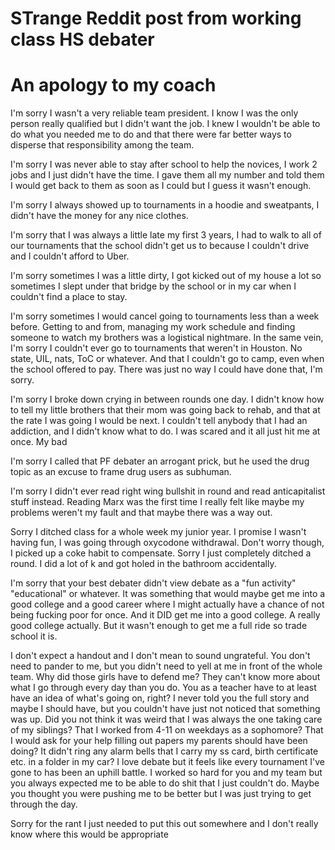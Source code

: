 # STrange Reddit post from working class HS debater

# An apology to my coach

I'm sorry I wasn't a very reliable team president. I know I was the only person really qualified but I didn't want the job. I knew I wouldn't be able to do what you needed me to do and that there were far better ways to disperse that responsibility among the team.

I'm sorry I was never able to stay after school to help the novices, I work 2 jobs and I just didn't have the time. I gave them all my number and told them I would get back to them as soon as I could but I guess it wasn't enough.

I'm sorry I always showed up to tournaments in a hoodie and sweatpants, I didn't have the money for any nice clothes.

I'm sorry that I was always a little late my first 3 years, I had to walk to all of our tournaments that the school didn't get us to because I couldn't drive and I couldn't afford to Uber.

I'm sorry sometimes I was a little dirty, I got kicked out of my house a lot so sometimes I slept under that bridge by the school or in my car when I couldn't find a place to stay.

I'm sorry sometimes I would cancel going to tournaments less than a week before. Getting to and from, managing my work schedule and finding someone to watch my brothers was a logistical nightmare. In the same vein, I'm sorry I couldn't ever go to tournaments that weren't in Houston. No state, UIL, nats, ToC or whatever. And that I couldn't go to camp, even when the school offered to pay. There was just no way I could have done that, I'm sorry.

I'm sorry I broke down crying in between rounds one day. I didn't know how to tell my little brothers that their mom was going back to rehab, and that at the rate I was going I would be next. I couldn't tell anybody that I had an addiction, and I didn't know what to do. I was scared and it all just hit me at once. My bad

I'm sorry I called that PF debater an arrogant prick, but he used the drug topic as an excuse to frame drug users as subhuman.

I'm sorry I didn't ever read right wing bullshit in round and read anticapitalist stuff instead. Reading Marx was the first time I really felt like maybe my problems weren't my fault and that maybe there was a way out.

Sorry I ditched class for a whole week my junior year. I promise I wasn't having fun, I was going through oxycodone withdrawal. Don't worry though, I picked up a coke habit to compensate. Sorry I just completely ditched a round. I did a lot of k and got holed in the bathroom accidentally.

I'm sorry that your best debater didn't view debate as a "fun activity" "educational" or whatever. It was something that would maybe get me into a good college and a good career where I might actually have a chance of not being fucking poor for once. And it DID get me into a good college. A really good college actually. But it wasn't enough to get me a full ride so trade school it is.

I don't expect a handout and I don't mean to sound ungrateful. You don't need to pander to me, but you didn't need to yell at me in front of the whole team. Why did those girls have to defend me? They can't know more about what I go through every day than you do. You as a teacher have to at least have an idea of what's going on, right? I never told you the full story and maybe I should have, but you couldn't have just not noticed that something was up. Did you not think it was weird that I was always the one taking care of my siblings? That I worked from 4-11 on weekdays as a sophomore? That I would ask for your help filling out papers my parents should have been doing? It didn't ring any alarm bells that I carry my ss card, birth certificate etc. in a folder in my car? I love debate but it feels like every tournament I've gone to has been an uphill battle. I worked so hard for you and my team but you always expected me to be able to do shit that I just couldn't do. Maybe you thought you were pushing me to be better but I was just trying to get through the day.

Sorry for the rant I just needed to put this out somewhere and I don't really know where this would be appropriate